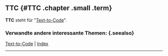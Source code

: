 ## TTC {#TTC .chapter .small .term}

**TTC** steht für "[Text-to-Code](#Text-to-Code)".

### Verwandte andere interessante Themen: {.seealso}

[Text-to-Code](#Text-to-Code) |
[Index](#Index)

----


